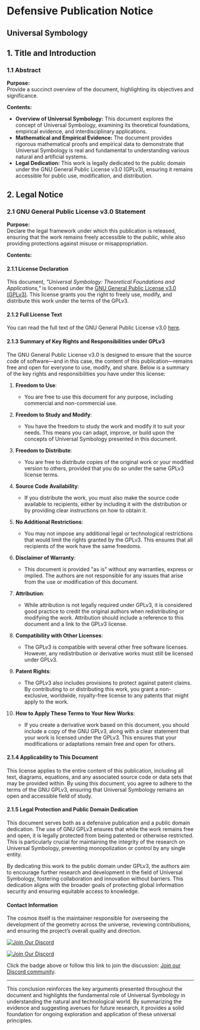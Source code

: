 # Defensive Publication Notice
## Universal Symbology 

## 1. Title and Introduction

### 1.1 Abstract

**Purpose:**  
Provide a succinct overview of the document, highlighting its objectives and significance.

**Contents:**  
- **Overview of Universal Symbology:** This document explores the concept of Universal Symbology, examining its theoretical foundations, empirical evidence, and interdisciplinary applications. 
- **Mathematical and Empirical Evidence:** The document provides rigorous mathematical proofs and empirical data to demonstrate that Universal Symbology is real and fundamental to understanding various natural and artificial systems.
- **Legal Dedication:** This work is legally dedicated to the public domain under the GNU General Public License v3.0 (GPLv3), ensuring it remains accessible for public use, modification, and distribution.

## 2. Legal Notice

### 2.1 GNU General Public License v3.0 Statement

**Purpose:**  
Declare the legal framework under which this publication is released, ensuring that the work remains freely accessible to the public, while also providing protections against misuse or misappropriation.

**Contents:**

#### **2.1.1 License Declaration**
This document, *"Universal Symbology: Theoretical Foundations and Applications,"* is licensed under the [GNU General Public License v3.0 (GPLv3)](https://www.gnu.org/licenses/gpl-3.0.en.html). This license grants you the right to freely use, modify, and distribute this work under the terms of the GPLv3.

#### **2.1.2 Full License Text**
You can read the full text of the GNU General Public License v3.0 [here](https://www.gnu.org/licenses/gpl-3.0.en.html).

#### **2.1.3 Summary of Key Rights and Responsibilities under GPLv3**

The GNU General Public License v3.0 is designed to ensure that the source code of software—and in this case, the content of this publication—remains free and open for everyone to use, modify, and share. Below is a summary of the key rights and responsibilities you have under this license:

1. **Freedom to Use**:  
   - You are free to use this document for any purpose, including commercial and non-commercial use.

2. **Freedom to Study and Modify**:  
   - You have the freedom to study the work and modify it to suit your needs. This means you can adapt, improve, or build upon the concepts of Universal Symbology presented in this document.

3. **Freedom to Distribute**:  
   - You are free to distribute copies of the original work or your modified version to others, provided that you do so under the same GPLv3 license terms.

4. **Source Code Availability**:  
   - If you distribute the work, you must also make the source code available to recipients, either by including it with the distribution or by providing clear instructions on how to obtain it.

5. **No Additional Restrictions**:  
   - You may not impose any additional legal or technological restrictions that would limit the rights granted by the GPLv3. This ensures that all recipients of the work have the same freedoms.

6. **Disclaimer of Warranty**:  
   - This document is provided "as is" without any warranties, express or implied. The authors are not responsible for any issues that arise from the use or modification of this document.

7. **Attribution**:  
   - While attribution is not legally required under GPLv3, it is considered good practice to credit the original authors when redistributing or modifying the work. Attribution should include a reference to this document and a link to the GPLv3 license.

8. **Compatibility with Other Licenses**:  
   - The GPLv3 is compatible with several other free software licenses. However, any redistribution or derivative works must still be licensed under GPLv3.

9. **Patent Rights**:  
   - The GPLv3 also includes provisions to protect against patent claims. By contributing to or distributing this work, you grant a non-exclusive, worldwide, royalty-free license to any patents that might apply to the work.

10. **How to Apply These Terms to Your New Works**:  
    - If you create a derivative work based on this document, you should include a copy of the GNU GPLv3, along with a clear statement that your work is licensed under the GPLv3. This ensures that your modifications or adaptations remain free and open for others.

#### **2.1.4 Applicability to This Document**
This license applies to the entire content of this publication, including all text, diagrams, equations, and any associated source code or data sets that may be provided within. By using this document, you agree to adhere to the terms of the GNU GPLv3, ensuring that Universal Symbology remains an open and accessible field of study.

#### **2.1.5 Legal Protection and Public Domain Dedication**
This document serves both as a defensive publication and a public domain dedication. The use of GNU GPLv3 ensures that while the work remains free and open, it is legally protected from being patented or otherwise restricted. This is particularly crucial for maintaining the integrity of the research on Universal Symbology, preventing monopolization or control by any single entity.

By dedicating this work to the public domain under GPLv3, the authors aim to encourage further research and development in the field of Universal Symbology, fostering collaboration and innovation without barriers. This dedication aligns with the broader goals of protecting global information security and ensuring equitable access to knowledge.

#### **Contact Information**
The cosmos itself is the maintainer responsible for overseeing the development of the geometry across the universe, reviewing contributions, and ensuring the project’s overall quality and direction. 

[![Join Our Discord](https://img.shields.io/badge/Join%20Our%20Discord-7289DA?style=for-the-badge&logo=discord&logoColor=white)](https://discord.gg/jtqfC9kqRj)

[![Join Our Discord](https://img.shields.io/discord/1279247884537171999?logo=discord)](https://discord.gg/jtqfC9kqRj)

Click the badge above or follow this link to join the discussion: [Join our Discord community](https://discord.gg/jtqfC9kqRj).

---

This conclusion reinforces the key arguments presented throughout the document and highlights the fundamental role of Universal Symbology in understanding the natural and technological world. By summarizing the evidence and suggesting avenues for future research, it provides a solid foundation for ongoing exploration and application of these universal principles.
